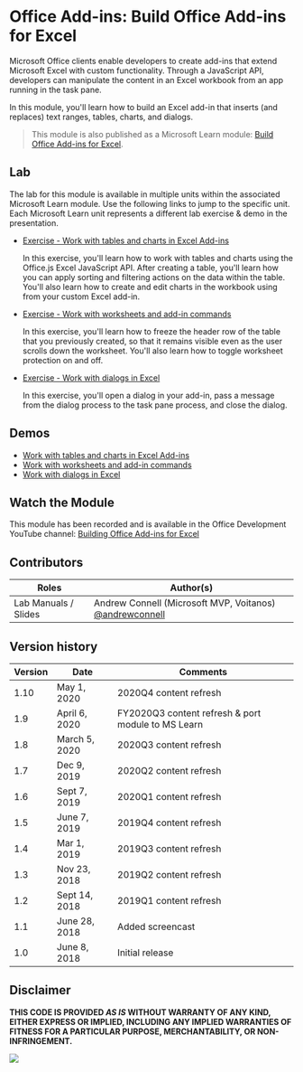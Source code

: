# Office Add-ins: Build Office Add-ins for Excel

Microsoft Office clients enable developers to create add-ins that extend Microsoft Excel with custom functionality. Through a JavaScript API, developers can manipulate the content in an Excel workbook from an app running in the task pane.

In this module, you'll learn how to build an Excel add-in that inserts (and replaces) text ranges, tables, charts, and dialogs.

> This module is also published as a Microsoft Learn module: [Build Office Add-ins for Excel](https://docs.microsoft.com/learn/modules/office-add-in-excel).

## Lab

The lab for this module is available in multiple units within the associated Microsoft Learn module. Use the following links to jump to the specific unit. Each Microsoft Learn unit represents a different lab exercise & demo in the presentation.

- [Exercise - Work with tables and charts in Excel Add-ins](https://docs.microsoft.com/learn/modules/office-add-in-excel/3-exercise-tables-charts)

  In this exercise, you'll learn how to work with tables and charts using the Office.js Excel JavaScript API. After creating a table, you'll learn how you can apply sorting and filtering actions on the data within the table. You'll also learn how to create and edit charts in the workbook using from your custom Excel add-in.

- [Exercise - Work with worksheets and add-in commands](https://docs.microsoft.com/learn/modules/office-add-in-excel/5-exercise-worksheets-commands)

  In this exercise, you'll learn how to freeze the header row of the table that you previously created, so that it remains visible even as the user scrolls down the worksheet. You'll also learn how to toggle worksheet protection on and off.

- [Exercise - Work with dialogs in Excel](https://docs.microsoft.com/learn/modules/office-add-in-excel/7-exercise-dialogs)

  In this exercise, you'll open a dialog in your add-in, pass a message from the dialog process to the task pane process, and close the dialog.

## Demos

- [Work with tables and charts in Excel Add-ins](./Demos/01%20Tables%20and%20Charts)
- [Work with worksheets and add-in commands](./Demos/02%20Worksheets%20and%20Add-in%20Commands)
- [Work with dialogs in Excel](./Demos/03%20Dialogs)

## Watch the Module

This module has been recorded and is available in the Office Development YouTube channel: [Building Office Add-ins for Excel](https://youtu.be/KQIxNbd0mW4)

## Contributors

|        Roles         |                                       Author(s)                                       |
| -------------------- | ------------------------------------------------------------------------------------- |
| Lab Manuals / Slides | Andrew Connell (Microsoft MVP, Voitanos) [@andrewconnell](//github.com/andrewconnell) |

## Version history

| Version |     Date      |                      Comments                      |
| ------- | ------------- | -------------------------------------------------- |
| 1.10    | May 1, 2020   | 2020Q4 content refresh                             |
| 1.9     | April 6, 2020 | FY2020Q3 content refresh & port module to MS Learn |
| 1.8     | March 5, 2020 | 2020Q3 content refresh                             |
| 1.7     | Dec 9, 2019   | 2020Q2 content refresh                             |
| 1.6     | Sept 7, 2019  | 2020Q1 content refresh                             |
| 1.5     | June 7, 2019  | 2019Q4 content refresh                             |
| 1.4     | Mar 1, 2019   | 2019Q3 content refresh                             |
| 1.3     | Nov 23, 2018  | 2019Q2 content refresh                             |
| 1.2     | Sept 14, 2018 | 2019Q1 content refresh                             |
| 1.1     | June 28, 2018 | Added screencast                                   |
| 1.0     | June 8, 2018  | Initial release                                    |

## Disclaimer

**THIS CODE IS PROVIDED *AS IS* WITHOUT WARRANTY OF ANY KIND, EITHER EXPRESS OR IMPLIED, INCLUDING ANY IMPLIED WARRANTIES OF FITNESS FOR A PARTICULAR PURPOSE, MERCHANTABILITY, OR NON-INFRINGEMENT.**

<img src="https://telemetry.sharepointpnp.com/TrainingContent/OfficeAddin/02-building-add-ins-for-microsoft-excel" />